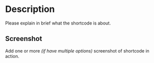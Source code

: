 # Description

Please explain in brief what the shortcode is about.

## Screenshot

Add one or more *(if have multiple options)* screenshot of shortcode in action.

